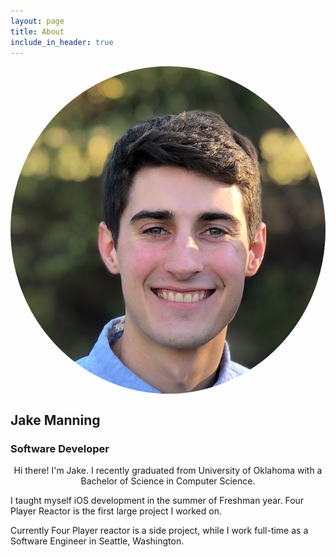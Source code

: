 ```yaml
---
layout: page
title: About
include_in_header: true
---
```


<img src="../assets/profile.jpeg" style="display:block;margin: 0 auto;border-radius:50%">

## Jake Manning
### Software Developer

<p style="text-align: center;">
Hi there! I'm Jake. I recently graduated from University of Oklahoma with a Bachelor of Science in Computer Science.

I taught myself iOS development in the summer of Freshman year. Four Player Reactor is the first large project I worked on.

Currently Four Player reactor is a side project, while I work full-time as a Software Engineer in Seattle, Washington.
</p>